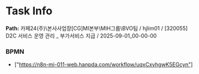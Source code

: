 # Task Info

**Path:** 카페24(주)\본사사업장\[CG]MI본부\MIH그룹\BVO팀 / hjlim01 / [320055] D2C 서비스 운영 관리 _ 부가서비스 지급 / 2025-09-01_00-00-00

### BPMN
- ["https://n8n-mi-011-web.hanpda.com/workflow/uqxCxyhgwK5EGcyn"]

